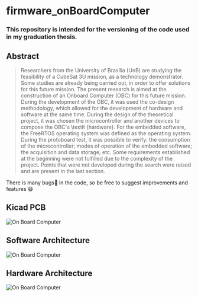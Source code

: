 # firmware_onBoardComputer

### This repository is intended for the versioning of the code used in my graduation thesis.

## Abstract
>Researchers from the University of Brasília (UnB) are studying the feasibility of a CubeSat 3U mission, as a technology demonstrator. Some studies are already being carried out, in order to offer solutions for this future mission. The present research is aimed at the construction of an Onboard Computer (OBC) for this future mission. During the development of the OBC, it was used the co-design methodology, which allowed for the development of hardware and software at the same time. During the design of the theoretical project, it was chosen the microcontroller and another devices to compose the OBC's \textit {hardware}. For the embedded software, the FreeRTOS operating system was defined as the operating system. During the protoboard test, it was possible to verify: the consumption of the microcontroller; modes of operation of the embedded software; the acquisition and data storage; etc. Some requirements established at the beginning were not fulfilled due to the complexity of the project. Points that were not developed during the search were raised and are present in the last section.

There is many bugs:bug: in the code, so be free to suggest improvements and features :smile:

## Kicad PCB
![On Board Computer](https://github.com/guilionzzo/tcc_files/blob/master/latex/figuras/pcbRealistic.PNG)

## Software Architecture
![On Board Computer](https://github.com/guilionzzo/tcc_files/blob/master/latex/figuras/arquitetura_de_software_2.png)

## Hardware Architecture
![On Board Computer](https://github.com/guilionzzo/tcc_files/blob/master/latex/figuras/arquitetura_de_hardware_2.png)
